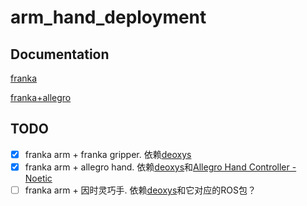 # arm_hand_deployment


## Documentation


[franka](docs/franka.md)

[franka+allegro](docs/franka_allegro.md)



## TODO

- [x] franka arm + franka gripper. 依赖[deoxys](https://github.com/UT-Austin-RPL/deoxys_control)
- [x] franka arm + allegro hand. 依赖[deoxys](https://github.com/UT-Austin-RPL/deoxys_control)和[Allegro Hand Controller - Noetic](https://github.com/NYU-robot-learning/Allegro-Hand-Controller-DIME)
- [ ] franka arm + 因时灵巧手. 依赖[deoxys](https://github.com/UT-Austin-RPL/deoxys_control)和它对应的ROS包？